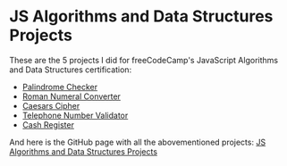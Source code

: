 # JS Algorithms and Data Structures Projects

These are the 5 projects I did for freeCodeCamp's JavaScript Algorithms and Data Structures certification:

- [Palindrome Checker](#)
- [Roman Numeral Converter](#)
- [Caesars Cipher](#)
- [Telephone Number Validator](#)
- [Cash Register](#)

And here is the GitHub page with all the abovementioned projects: [JS Algorithms and Data Structures Projects](#)
